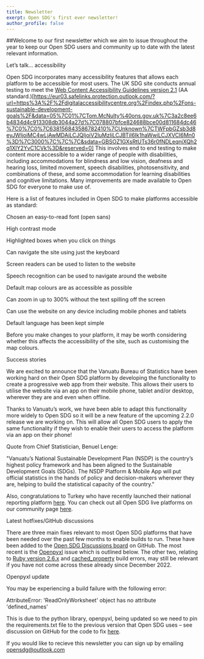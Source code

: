 ```yaml
---
title: Newsletter
exerpt: Open SDG's first ever newsletter!
author_profile: false
---
```


##Welcome to our first newsletter which we aim to issue throughout the year to keep our Open SDG users and community up to date with the latest relevant information. 

Let’s talk... accessibility 

Open SDG incorporates many accessibility features that allows each platform to be accessible for most users. The UK SDG site conducts annual testing to meet the [Web Content Accessibility Guidelines version 2.1](https://eur03.safelinks.protection.outlook.com/?url=https%3A%2F%2Fwww.w3.org%2FTR%2FWCAG21%2F&data=05%7C01%7CTom.McNulty%40ons.gov.uk%7C3a2c8ee6b4834d4c913308db3044a27d%7C078807bfce824688bce00d811684dc46%7C0%7C0%7C638156843586782410%7CUnknown%7CTWFpbGZsb3d8eyJWIjoiMC4wLjAwMDAiLCJQIjoiV2luMzIiLCJBTiI6Ik1haWwiLCJXVCI6Mn0%3D%7C3000%7C%7C%7C&sdata=7waYF9Q51S9aEeXwh0S888Xy4Xc2ZNCxaML6BXgG2U0%3D&reserved=0) (AA standard.)[https://eur03.safelinks.protection.outlook.com/?url=https%3A%2F%2Fdigitalaccessibilitycentre.org%2Findex.php%2Fons-sustainable-development-goals%2F&data=05%7C01%7CTom.McNulty%40ons.gov.uk%7C3a2c8ee6b4834d4c913308db3044a27d%7C078807bfce824688bce00d811684dc46%7C0%7C0%7C638156843586782410%7CUnknown%7CTWFpbGZsb3d8eyJWIjoiMC4wLjAwMDAiLCJQIjoiV2luMzIiLCJBTiI6Ik1haWwiLCJXVCI6Mn0%3D%7C3000%7C%7C%7C&sdata=GBSOZ1GXsRtUTs36r0fNDLeqnjXQh2q1XlY2YvC1CVk%3D&reserved=0] This involves end to end testing to make content more accessible to a wider range of people with disabilities, including accommodations for blindness and low vision, deafness and hearing loss, limited movement, speech disabilities, photosensitivity, and combinations of these, and some accommodation for learning disabilities and cognitive limitations. Many improvements are made available to Open SDG for everyone to make use of. 

 

Here is a list of features included in Open SDG to make platforms accessible as standard: 

Chosen an easy-to-read font (open sans) 

High contrast mode  

Highlighted boxes when you click on things  

Can navigate the site using just the keyboard  

Screen readers can be used to listen to the website  

Speech recognition can be used to navigate around the website  

Default map colours are as accessible as possible  

Can zoom in up to 300% without the text spilling off the screen  

Can use the website on any device including mobile phones and tablets 

Default language has been kept simple 

 

Before you make changes to your platform, it may be worth considering whether this affects the accessibility of the site, such as customising the map colours. 

 

Success stories 

We are excited to announce that the Vanuatu Bureau of Statistics have been working hard on their Open SDG platform by developing the functionality to create a progressive web app from their website. This allows their users to utilise the website via an app on their mobile phone, tablet and/or desktop, wherever they are and even when offline.  

 

Thanks to Vanuatu’s work, we have been able to adapt this functionality more widely to Open SDG so it will be a new feature of the upcoming 2.2.0 release we are working on. This will allow all Open SDG users to apply the same functionality if they wish to enable their users to access the platform via an app on their phone!  

 

Quote from Chief Statistician, Benuel Lenge: 

"Vanuatu’s National Sustainable Development Plan (NSDP) is the country’s highest policy framework and has been aligned to the Sustainable Development Goals (SDGs). The NSDP Platform & Mobile App will put official statistics in the hands of policy and decision-makers wherever they are, helping to build the statistical capacity of the country." 

 

Also, congratulations to Turkey who have recently launched their national reporting platform [here](https://eur03.safelinks.protection.outlook.com/?url=https%3A%2F%2Fsdg.tuik.gov.tr%2F&data=05%7C01%7CTom.McNulty%40ons.gov.uk%7C3a2c8ee6b4834d4c913308db3044a27d%7C078807bfce824688bce00d811684dc46%7C0%7C0%7C638156843586782410%7CUnknown%7CTWFpbGZsb3d8eyJWIjoiMC4wLjAwMDAiLCJQIjoiV2luMzIiLCJBTiI6Ik1haWwiLCJXVCI6Mn0%3D%7C3000%7C%7C%7C&sdata=EZKTVSnBCWBsgDAU9QLP8oDVIPcEHXsmD%2BTo5pdj6b0%3D&reserved=0). You can check out all Open SDG live platforms on our community page [here](https://eur03.safelinks.protection.outlook.com/?url=https%3A%2F%2Fopen-sdg.org%2Fcommunity&data=05%7C01%7CTom.McNulty%40ons.gov.uk%7C3a2c8ee6b4834d4c913308db3044a27d%7C078807bfce824688bce00d811684dc46%7C0%7C0%7C638156843587094757%7CUnknown%7CTWFpbGZsb3d8eyJWIjoiMC4wLjAwMDAiLCJQIjoiV2luMzIiLCJBTiI6Ik1haWwiLCJXVCI6Mn0%3D%7C3000%7C%7C%7C&sdata=9YhU3ur46qo6o4C35XeWQRyk87%2FvXJE4wQHiV%2FhxLY4%3D&reserved=0). 

 

Latest hotfixes/GitHub discussions 

There are three main fixes relevant to most Open SDG platforms that have been needed over the past few months to enable builds to run. These have been added to the [Open SDG Discussions board](https://eur03.safelinks.protection.outlook.com/?url=https%3A%2F%2Fgithub.com%2Fopen-sdg%2Fopen-sdg%2Fdiscussions&data=05%7C01%7CTom.McNulty%40ons.gov.uk%7C3a2c8ee6b4834d4c913308db3044a27d%7C078807bfce824688bce00d811684dc46%7C0%7C0%7C638156843587094757%7CUnknown%7CTWFpbGZsb3d8eyJWIjoiMC4wLjAwMDAiLCJQIjoiV2luMzIiLCJBTiI6Ik1haWwiLCJXVCI6Mn0%3D%7C3000%7C%7C%7C&sdata=DLpQGQLB8umHmMd2IOQvmiH290FvBevXu5r%2BjcGCmu0%3D&reserved=0) on GitHub. The most recent is the [Openpyxl](https://eur03.safelinks.protection.outlook.com/?url=https%3A%2F%2Fgithub.com%2Fopen-sdg%2Fopen-sdg%2Fdiscussions%2F1947&data=05%7C01%7CTom.McNulty%40ons.gov.uk%7C3a2c8ee6b4834d4c913308db3044a27d%7C078807bfce824688bce00d811684dc46%7C0%7C0%7C638156843587094757%7CUnknown%7CTWFpbGZsb3d8eyJWIjoiMC4wLjAwMDAiLCJQIjoiV2luMzIiLCJBTiI6Ik1haWwiLCJXVCI6Mn0%3D%7C3000%7C%7C%7C&sdata=szCx1%2FDQMVIZs%2Fji72vrQ1RjiIDd8ooHqcYKJ6VEO0Q%3D&reserved=0) issue which is outlined below. The other two, relating to [Ruby version 2.6.x](https://eur03.safelinks.protection.outlook.com/?url=https%3A%2F%2Fgithub.com%2Fopen-sdg%2Fopen-sdg%2Fdiscussions%2F1884&data=05%7C01%7CTom.McNulty%40ons.gov.uk%7C3a2c8ee6b4834d4c913308db3044a27d%7C078807bfce824688bce00d811684dc46%7C0%7C0%7C638156843587094757%7CUnknown%7CTWFpbGZsb3d8eyJWIjoiMC4wLjAwMDAiLCJQIjoiV2luMzIiLCJBTiI6Ik1haWwiLCJXVCI6Mn0%3D%7C3000%7C%7C%7C&sdata=Y7bYkv80U%2FVtaYaln57TzS8WmhuGQtJtK404d3xeKcM%3D&reserved=0) and [cached_property](https://eur03.safelinks.protection.outlook.com/?url=https%3A%2F%2Fgithub.com%2Fopen-sdg%2Fopen-sdg%2Fdiscussions%2F1923&data=05%7C01%7CTom.McNulty%40ons.gov.uk%7C3a2c8ee6b4834d4c913308db3044a27d%7C078807bfce824688bce00d811684dc46%7C0%7C0%7C638156843587094757%7CUnknown%7CTWFpbGZsb3d8eyJWIjoiMC4wLjAwMDAiLCJQIjoiV2luMzIiLCJBTiI6Ik1haWwiLCJXVCI6Mn0%3D%7C3000%7C%7C%7C&sdata=1f5wuopRuVpd1V1R%2Fw3cFGVYKk%2B0zgo2Q5nWg%2FlByaQ%3D&reserved=0) build errors, may still be relevant if you have not come across these already since December 2022. 

 

Openpyxl update 

You may be experiencing a build failure with the following error:  

 

AttributeError: 'ReadOnlyWorksheet' object has no attribute 'defined_names'  

 

This is due to the python library, openpyxl, being updated so we need to pin the requirements.txt file to the previous version that Open SDG uses – see discussion on GitHub for the code to fix [here](https://eur03.safelinks.protection.outlook.com/?url=https%3A%2F%2Fgithub.com%2Fopen-sdg%2Fopen-sdg%2Fdiscussions%2F1947&data=05%7C01%7CTom.McNulty%40ons.gov.uk%7C3a2c8ee6b4834d4c913308db3044a27d%7C078807bfce824688bce00d811684dc46%7C0%7C0%7C638156843587094757%7CUnknown%7CTWFpbGZsb3d8eyJWIjoiMC4wLjAwMDAiLCJQIjoiV2luMzIiLCJBTiI6Ik1haWwiLCJXVCI6Mn0%3D%7C3000%7C%7C%7C&sdata=szCx1%2FDQMVIZs%2Fji72vrQ1RjiIDd8ooHqcYKJ6VEO0Q%3D&reserved=0). 



 If you would like to recieve this newsletter you can sign up by emailing [opensdg@outlook.com](opensdg@outlook.com)
 

 
